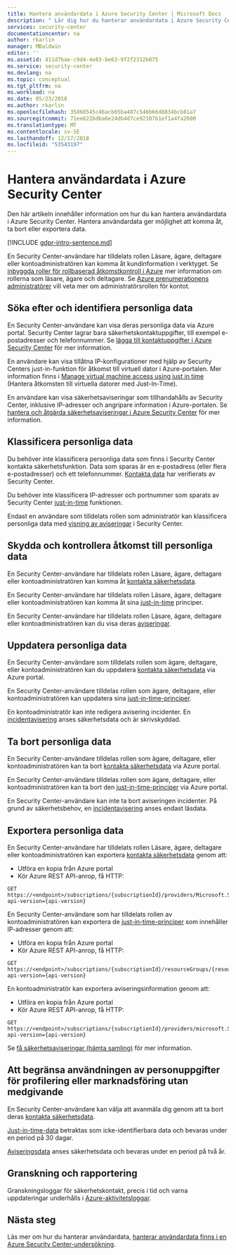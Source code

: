 ```yaml
---
title: Hantera användardata i Azure Security Center | Microsoft Docs
description: " Lär dig hur du hanterar användardata i Azure Security Center. "
services: security-center
documentationcenter: na
author: rkarlin
manager: MBaldwin
editor: ''
ms.assetid: 411d7bae-c9d4-4e83-be63-9f2f2312b075
ms.service: security-center
ms.devlang: na
ms.topic: conceptual
ms.tgt_pltfrm: na
ms.workload: na
ms.date: 05/23/2018
ms.author: rkarlin
ms.openlocfilehash: 35868545c46acb65ba487c546b66d8834bcb81a7
ms.sourcegitcommit: 71ee622bdba6e24db4d7ce92107b1ef1a4fa2600
ms.translationtype: MT
ms.contentlocale: sv-SE
ms.lasthandoff: 12/17/2018
ms.locfileid: "53543197"
---
```

# <a name="manage-user-data-in-azure-security-center"></a>Hantera användardata i Azure Security Center
Den här artikeln innehåller information om hur du kan hantera användardata i Azure Security Center. Hantera användardata ger möjlighet att komma åt, ta bort eller exportera data.

[!INCLUDE [gdpr-intro-sentence.md](../../includes/gdpr-intro-sentence.md)]

En Security Center-användare har tilldelats rollen Läsare, ägare, deltagare eller kontoadministratören kan komma åt kundinformation i verktyget. Se [inbyggda roller för rollbaserad åtkomstkontroll i Azure](../role-based-access-control/built-in-roles.md) mer information om rollerna som läsare, ägare och deltagare. Se [Azure prenumerationens administratörer](../billing/billing-add-change-azure-subscription-administrator.md) vill veta mer om administratörsrollen för kontot.

## <a name="searching-for-and-identifying-personal-data"></a>Söka efter och identifiera personliga data
En Security Center-användare kan visa deras personliga data via Azure portal. Security Center lagrar bara säkerhetskontaktuppgifter, till exempel e-postadresser och telefonnummer. Se [lägga till kontaktuppgifter i Azure Security Center](security-center-provide-security-contact-details.md) för mer information.

En användare kan visa tillåtna IP-konfigurationer med hjälp av Security Centers just-in-funktion för åtkomst till virtuell dator i Azure-portalen. Mer information finns i [Manage virtual machine access using just in time](security-center-just-in-time.md) (Hantera åtkomsten till virtuella datorer med Just-In-Time).

En användare kan visa säkerhetsaviseringar som tillhandahålls av Security Center, inklusive IP-adresser och angripare information i Azure-portalen. Se [hantera och åtgärda säkerhetsaviseringar i Azure Security Center](security-center-managing-and-responding-alerts.md) för mer information.

## <a name="classifying-personal-data"></a>Klassificera personliga data
Du behöver inte klassificera personliga data som finns i Security Center kontakta säkerhetsfunktion. Data som sparas är en e-postadress (eller flera e-postadresser) och ett telefonnummer. [Kontakta data](security-center-provide-security-contact-details.md) har verifierats av Security Center.

Du behöver inte klassificera IP-adresser och portnummer som sparats av Security Center [just-in-time](security-center-just-in-time.md) funktionen.

Endast en användare som tilldelats rollen som administratör kan klassificera personliga data med [visning av aviseringar](security-center-managing-and-responding-alerts.md) i Security Center.

## <a name="securing-and-controlling-access-to-personal-data"></a>Skydda och kontrollera åtkomst till personliga data
En Security Center-användare har tilldelats rollen Läsare, ägare, deltagare eller kontoadministratören kan komma åt [kontakta säkerhetsdata](security-center-provide-security-contact-details.md).

En Security Center-användare har tilldelats rollen Läsare, ägare, deltagare eller kontoadministratören kan komma åt sina [just-in-time](security-center-just-in-time.md) principer.

En Security Center-användare har tilldelats rollen Läsare, ägare, deltagare eller kontoadministratören kan du visa deras [aviseringar](security-center-managing-and-responding-alerts.md).

## <a name="updating-personal-data"></a>Uppdatera personliga data
En Security Center-användare som tilldelats rollen som ägare, deltagare, eller kontoadministratören kan du uppdatera [kontakta säkerhetsdata](security-center-provide-security-contact-details.md) via Azure portal.

En Security Center-användare tilldelas rollen som ägare, deltagare, eller kontoadministratören kan uppdatera sina [just-in-time-principer](security-center-just-in-time.md).

En kontoadministratör kan inte redigera avisering incidenter. En [incidentavisering](security-center-managing-and-responding-alerts.md) anses säkerhetsdata och är skrivskyddad.

## <a name="deleting-personal-data"></a>Ta bort personliga data
En Security Center-användare tilldelas rollen som ägare, deltagare, eller kontoadministratören kan ta bort [kontakta säkerhetsdata](security-center-provide-security-contact-details.md) via Azure portal.

En Security Center-användare tilldelas rollen som ägare, deltagare, eller kontoadministratören kan ta bort den [just-in-time-principer](security-center-just-in-time.md) via Azure portal.

En Security Center-användare kan inte ta bort aviseringen incidenter. På grund av säkerhetsbehov, en [incidentavisering](security-center-managing-and-responding-alerts.md) anses endast läsdata.

## <a name="exporting-personal-data"></a>Exportera personliga data
En Security Center-användare har tilldelats rollen Läsare, ägare, deltagare eller kontoadministratören kan exportera [kontakta säkerhetsdata](security-center-provide-security-contact-details.md) genom att:

- Utföra en kopia från Azure portal
- Kör Azure REST API-anrop, få HTTP:
```HTTP
GET https://<endpoint>/subscriptions/{subscriptionId}/providers/Microsoft.Security/securityContacts?api-version={api-version}
```

En Security Center-användare som har tilldelats rollen av kontoadministratören kan exportera de [just-in-time-principer](security-center-just-in-time.md) som innehåller IP-adresser genom att:

- Utföra en kopia från Azure portal
- Kör Azure REST API-anrop, få HTTP:
```HTTP
GET https://<endpoint>/subscriptions/{subscriptionId}/resourceGroups/{resourceGroup}/providers/Microsoft.Security/locations/{location}/jitNetworkAccessPolicies/default?api-version={api-version}
```

En kontoadministratör kan exportera aviseringsinformation genom att:

- Utföra en kopia från Azure portal
- Kör Azure REST API-anrop, få HTTP:
```HTTP
GET https://<endpoint>/subscriptions/{subscriptionId}/providers/microsoft.Security/alerts?api-version={api-version}
```

Se [få säkerhetsaviseringar (hämta samling)](https://msdn.microsoft.com/library/mt704050.aspx) för mer information.

## <a name="restricting-the-use-of-personal-data-for-profiling-or-marketing-without-consent"></a>Att begränsa användningen av personuppgifter för profilering eller marknadsföring utan medgivande
En Security Center-användare kan välja att avanmäla dig genom att ta bort deras [kontakta säkerhetsdata](security-center-provide-security-contact-details.md).

[Just-in-time-data](security-center-just-in-time.md) betraktas som icke-identifierbara data och bevaras under en period på 30 dagar.

[Aviseringsdata](security-center-managing-and-responding-alerts.md) anses säkerhetsdata och bevaras under en period på två år.

## <a name="auditing-and-reporting"></a>Granskning och rapportering
Granskningsloggar för säkerhetskontakt, precis i tid och varna uppdateringar underhålls i [Azure-aktivitetsloggar](../azure-monitor/platform/activity-logs-overview.md).

## <a name="next-steps"></a>Nästa steg
Läs mer om hur du hanterar användardata, [hanterar användardata finns i en Azure Security Center-undersökning](security-center-investigation-user-data.md).
